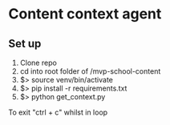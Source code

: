 # Content context agent

## Set up
1. Clone repo
2. cd into root folder of /mvp-school-content
3. $> source venv/bin/activate
4. $> pip install -r requirements.txt
4. $> python get_context.py

To exit "ctrl + c" whilst in loop